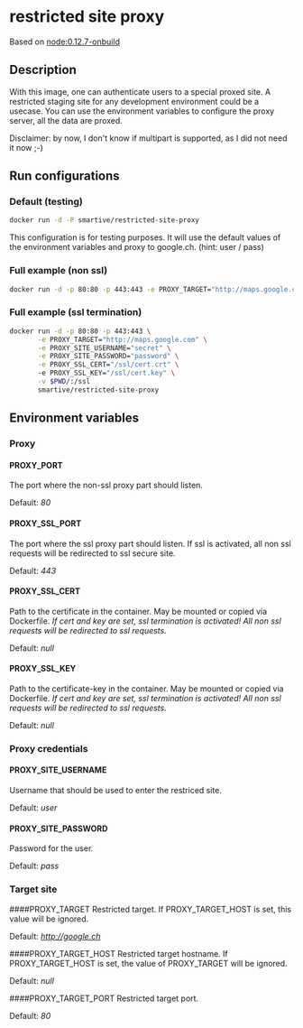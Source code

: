 # restricted site proxy
Based on [node:0.12.7-onbuild](https://registry.hub.docker.com/_/node/)

## Description
With this image, one can authenticate users to a special proxed site. 
A restricted staging site for any development environment could be a usecase.
You can use the environment variables to configure the proxy server, all the data are proxed.

Disclaimer: by now, I don't know if multipart is supported, as I did not need it now ;-)

## Run configurations

### Default (testing)

```bash
docker run -d -P smartive/restricted-site-proxy
```
This configuration is for testing purposes. It will use the default values of the environment
variables and proxy to google.ch. (hint: user / pass)

### Full example (non ssl)
```bash
docker run -d -p 80:80 -p 443:443 -e PROXY_TARGET="http://maps.google.com" -e PROXY_SITE_USERNAME="secret" -e PROXY_SITE_PASSWORD="password" smartive/restricted-site-proxy
```

### Full example (ssl termination)
```bash
docker run -d -p 80:80 -p 443:443 \
       -e PROXY_TARGET="http://maps.google.com" \
	   -e PROXY_SITE_USERNAME="secret" \
	   -e PROXY_SITE_PASSWORD="password" \
       -e PROXY_SSL_CERT="/ssl/cert.crt" \   
       -e PROXY_SSL_KEY="/ssl/cert.key" \
	   -v $PWD/:/ssl         
	   smartive/restricted-site-proxy
```

## Environment variables

### Proxy

#### PROXY_PORT
The port where the non-ssl proxy part should listen.

Default: *80*

#### PROXY_SSL_PORT
The port where the ssl proxy part should listen. If ssl is activated, all non ssl requests will be redirected to ssl secure site.

Default: *443*

#### PROXY_SSL_CERT
Path to the certificate in the container. May be mounted or copied via Dockerfile.
_If cert and key are set, ssl termination is activated! All non ssl requests will be redirected to ssl requests._

Default: *null*

#### PROXY_SSL_KEY
Path to the certificate-key in the container. May be mounted or copied via Dockerfile.
_If cert and key are set, ssl termination is activated! All non ssl requests will be redirected to ssl requests._

Default: *null*

### Proxy credentials

#### PROXY_SITE_USERNAME
Username that should be used to enter the restriced site.

Default: *user*

#### PROXY_SITE_PASSWORD
Password for the user.

Default: *pass*

### Target site

####PROXY_TARGET
Restricted target. If PROXY_TARGET_HOST is set, this value will be ignored.

Default: *http://google.ch*

####PROXY_TARGET_HOST
Restricted target hostname. If PROXY_TARGET_HOST is set, the value of PROXY_TARGET will be ignored.

Default: *null*

####PROXY_TARGET_PORT
Restricted target port.

Default: *80*